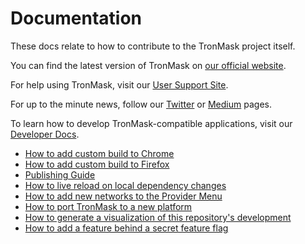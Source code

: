 # Documentation

These docs relate to how to contribute to the TronMask project itself.

You can find the latest version of TronMask on [our official website](https://tronmask.io/).

For help using TronMask, visit our [User Support Site](https://tronmask.zendesk.com/hc/en-us).

For up to the minute news, follow our [Twitter](https://twitter.com/tronmask_io) or [Medium](https://medium.com/tronmask) pages.

To learn how to develop TronMask-compatible applications, visit our [Developer Docs](https://tronmask.github.io/tronmask-docs/).

- [How to add custom build to Chrome](./add-to-chrome.md)
- [How to add custom build to Firefox](./add-to-firefox.md)
- [Publishing Guide](./publishing.md)
- [How to live reload on local dependency changes](./developing-on-deps.md)
- [How to add new networks to the Provider Menu](./adding-new-networks.md)
- [How to port TronMask to a new platform](./porting_to_new_environment.md)
- [How to generate a visualization of this repository's development](./development-visualization.md)
- [How to add a feature behind a secret feature flag](./secret-preferences.md)
